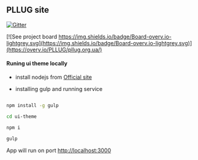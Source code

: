 ## PLLUG site
[![Gitter](https://badges.gitter.im/PLLUG/pllug.org.ua.svg)](https://gitter.im/PLLUG/pllug.org.ua?utm_source=badge&utm_medium=badge&utm_campaign=pr-badge)

[![See project board https://img.shields.io/badge/Board-overv.io-lightgrey.svg](https://img.shields.io/badge/Board-overv.io-lightgrey.svg)](https://overv.io/PLLUG/pllug.org.ua/)


#### Runing ui theme locally

- install nodejs from [Official site](https://nodejs.org/en/)

- installing gulp and running service

```bash

npm install -g gulp

cd ui-theme

npm i

gulp

```

App will run on port [http://localhost:3000](http://localhost:3000)
